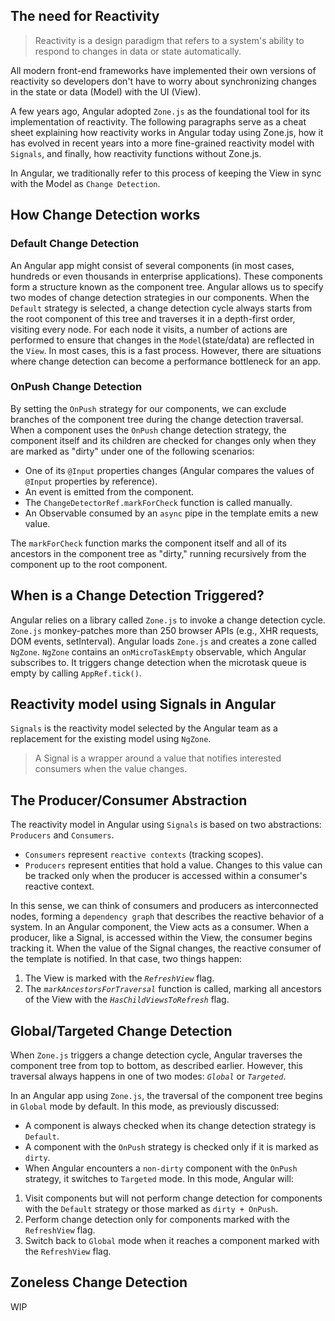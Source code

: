 ## The need for Reactivity

> Reactivity is a design paradigm that refers to a system's ability to respond to changes in data or state automatically.

All modern front-end frameworks have implemented their own versions of reactivity so developers don't have to worry about synchronizing changes in the state or data (Model) with the UI (View).

A few years ago, Angular adopted `Zone.js` as the foundational tool for its implementation of reactivity. The following paragraphs serve as a cheat sheet explaining how reactivity works in Angular today using Zone.js, how it has evolved in recent years into a more fine-grained reactivity model with `Signals`, and finally, how reactivity functions without Zone.js.

In Angular, we traditionally refer to this process of keeping the View in sync with the Model as `Change Detection`.

## How Change Detection works

### Default Change Detection

An Angular app might consist of several components (in most cases, hundreds or even thousands in enterprise applications). These components form a structure known as the component tree. Angular allows us to specify two modes of change detection strategies in our components. When the `Default` strategy is selected, a change detection cycle always starts from the root component of this tree and traverses it in a depth-first order, visiting every node. For each node it visits, a number of actions are performed to ensure that changes in the `Model`(state/data) are reflected in the `View`. In most cases, this is a fast process. However, there are situations where change detection can become a performance bottleneck for an app.

### OnPush Change Detection

By setting the `OnPush` strategy for our components, we can exclude branches of the component tree during the change detection traversal. When a component uses the `OnPush` change detection strategy, the component itself and its children are checked for changes only when they are marked as "dirty" under one of the following scenarios:

- One of its `@Input` properties changes (Angular compares the values of `@Input` properties by reference).
- An event is emitted from the component.
- The `ChangeDetectorRef.markForCheck` function is called manually.
- An Observable consumed by an `async` pipe in the template emits a new value.

The `markForCheck` function marks the component itself and all of its ancestors in the component tree as "dirty," running recursively from the component up to the root component.

## When is a Change Detection Triggered?

Angular relies on a library called `Zone.js` to invoke a change detection cycle. `Zone.js` monkey-patches more than 250 browser APIs (e.g., XHR requests, DOM events, setInterval). Angular loads `Zone.js` and creates a zone called `NgZone`. `NgZone` contains an `onMicroTaskEmpty` observable, which Angular subscribes to. It triggers change detection when the microtask queue is empty by calling `AppRef.tick()`.

## Reactivity model using Signals in Angular

`Signals` is the reactivity model selected by the Angular team as a replacement for the existing model using `NgZone`.

> A Signal is a wrapper around a value that notifies interested consumers when the value changes.

## The Producer/Consumer Abstraction

The reactivity model in Angular using `Signals` is based on two abstractions: `Producers` and `Consumers`.

- `Consumers` represent `reactive contexts` (tracking scopes).
- `Producers` represent entities that hold a value. Changes to this value can be tracked only when the producer is accessed within a consumer's reactive context.

In this sense, we can think of consumers and producers as interconnected nodes, forming a `dependency graph` that describes the reactive behavior of a system. In an Angular component, the View acts as a consumer. When a producer, like a Signal, is accessed within the View, the consumer begins tracking it. When the value of the Signal changes, the reactive consumer of the template is notified. In that case, two things happen:

1. The View is marked with the _`RefreshView`_ flag.
2. The _`markAncestorsForTraversal`_ function is called, marking all ancestors of the View with the _`HasChildViewsToRefresh`_ flag.

## Global/Targeted Change Detection

When `Zone.js` triggers a change detection cycle, Angular traverses the component tree from top to bottom, as described earlier. However, this traversal always happens in one of two modes: _`Global`_ or _`Targeted`_.

In an Angular app using `Zone.js`, the traversal of the component tree begins in `Global` mode by default. In this mode, as previously discussed:

- A component is always checked when its change detection strategy is `Default`.
- A component with the `OnPush` strategy is checked only if it is marked as `dirty`.
- When Angular encounters a `non-dirty` component with the `OnPush` strategy, it switches to `Targeted` mode. In this mode, Angular will:

1. Visit components but will not perform change detection for components with the `Default` strategy or those marked as `dirty + OnPush`.
2. Perform change detection only for components marked with the `RefreshView` flag.
3. Switch back to `Global` mode when it reaches a component marked with the `RefreshView` flag.

## Zoneless Change Detection

WIP
